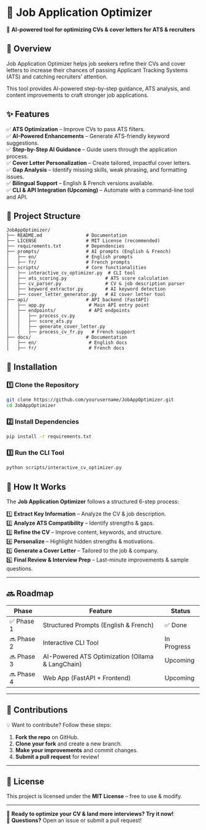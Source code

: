 # 📌 Job Application Optimizer

🚀 **AI-powered tool for optimizing CVs & cover letters for ATS & recruiters**

## 📖 Overview
Job Application Optimizer helps job seekers refine their CVs and cover letters to increase their chances of passing Applicant Tracking Systems (ATS) and catching recruiters' attention. 

This tool provides AI-powered step-by-step guidance, ATS analysis, and content improvements to craft stronger job applications.

## ✨ Features
✅ **ATS Optimization** – Improve CVs to pass ATS filters.  
✅ **AI-Powered Enhancements** – Generate ATS-friendly keyword suggestions.  
✅ **Step-by-Step AI Guidance** – Guide users through the application process.  
✅ **Cover Letter Personalization** – Create tailored, impactful cover letters.  
✅ **Gap Analysis** – Identify missing skills, weak phrasing, and formatting issues.  
✅ **Bilingual Support** – English & French versions available.  
✅ **CLI & API Integration (Upcoming)** – Automate with a command-line tool and API.  

## 📂 Project Structure
```
JobAppOptimizer/
├── README.md                # Documentation
├── LICENSE                  # MIT License (recommended)
├── requirements.txt         # Dependencies
├── prompts/                 # AI prompts (English & French)
│   ├── en/                  # English prompts
│   ├── fr/                  # French prompts
├── scripts/                 # Core functionalities
│   ├── interactive_cv_optimizer.py  # CLI tool
│   ├── ats_scoring.py              # ATS score calculation
│   ├── cv_parser.py                # CV & job description parser
│   ├── keyword_extractor.py        # AI keyword detection
│   ├── cover_letter_generator.py   # AI cover letter tool
├── api/                     # API backend (FastAPI)
│   ├── app.py                # Main API entry point
│   ├── endpoints/            # API endpoints
│   │   ├── process_cv.py
│   │   ├── score_ats.py
│   │   ├── generate_cover_letter.py
│   │   ├── process_cv_fr.py   # French support
├── docs/                    # Documentation
│   ├── en/                   # English docs
│   ├── fr/                   # French docs
```

## 🚀 Installation
### 1️⃣ Clone the Repository
```sh
git clone https://github.com/yourusername/JobAppOptimizer.git
cd JobAppOptimizer
```
### 2️⃣ Install Dependencies
```sh
pip install -r requirements.txt
```
### 3️⃣ Run the CLI Tool
```sh
python scripts/interactive_cv_optimizer.py
```

## 📌 How It Works
The **Job Application Optimizer** follows a structured 6-step process:

1️⃣ **Extract Key Information** – Analyze the CV & job description.  
2️⃣ **Analyze ATS Compatibility** – Identify strengths & gaps.  
3️⃣ **Refine the CV** – Improve content, keywords, and structure.  
4️⃣ **Personalize** – Highlight hidden strengths & motivations.  
5️⃣ **Generate a Cover Letter** – Tailored to the job & company.  
6️⃣ **Final Review & Interview Prep** – Last-minute improvements & sample questions.  

---

## 🔜 Roadmap
| Phase      | Feature                                      | Status     |
|------------|----------------------------------------------|------------|
| ✅ Phase 1 | Structured Prompts (English & French)       | ✅ Done     |
| 🔜 Phase 2 | Interactive CLI Tool                        | In Progress |
| 🔜 Phase 3 | AI-Powered ATS Optimization (Ollama & LangChain) | Upcoming  |
| 🔜 Phase 4 | Web App (FastAPI + Frontend)                | Upcoming  |

---

## 🤝 Contributions
💡 Want to contribute? Follow these steps:
1. **Fork the repo** on GitHub.
2. **Clone your fork** and create a new branch.
3. **Make your improvements** and commit changes.
4. **Submit a pull request** for review!

---

## 📜 License
This project is licensed under the **MIT License** – free to use & modify.

---

🚀 **Ready to optimize your CV & land more interviews? Try it now!**  
📩 **Questions?** Open an issue or submit a pull request!